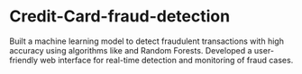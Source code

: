 # Credit-Card-fraud-detection

Built a machine learning model to detect fraudulent transactions with high accuracy using algorithms like 
and Random Forests. Developed a user-friendly web interface for real-time detection and monitoring of fraud cases.
